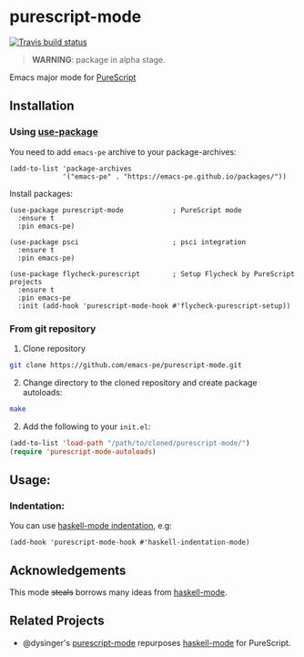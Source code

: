 # purescript-mode

[![Travis build status](https://travis-ci.org/emacs-pe/purescript-mode.svg?branch=master)](https://travis-ci.org/emacs-pe/purescript-mode)

> **WARNING**: package in alpha stage.

Emacs major mode for [PureScript][]

## Installation

### Using [use-package][]

You need to add `emacs-pe` archive to your package-archives:

``` elisp
(add-to-list 'package-archives
             '("emacs-pe" . "https://emacs-pe.github.io/packages/"))
```

Install packages:

``` elisp
(use-package purescript-mode            ; PureScript mode
  :ensure t
  :pin emacs-pe)

(use-package psci                       ; psci integration
  :ensure t
  :pin emacs-pe)

(use-package flycheck-purescript        ; Setup Flycheck by PureScript projects
  :ensure t
  :pin emacs-pe
  :init (add-hook 'purescript-mode-hook #'flycheck-purescript-setup))
```

### From git repository

1. Clone repository

``` bash
git clone https://github.com/emacs-pe/purescript-mode.git
```

2. Change directory to the cloned repository and create package autoloads:

``` bash
make
```

2. Add the following to your `init.el`:

``` el
(add-to-list 'load-path "/path/to/cloned/purescript-mode/")
(require 'purescript-mode-autoloads)
```

## Usage:

### Indentation:
You can use [haskell-mode indentation](https://github.com/haskell/haskell-mode/wiki/Indentation), e.g:

```elisp
(add-hook 'purescript-mode-hook #'haskell-indentation-mode)
```

## Acknowledgements
This mode ~~steals~~ borrows many ideas from [haskell-mode][].

## Related Projects
+ @dysinger's [purescript-mode](https://github.com/dysinger/purescript-mode) repurposes [haskell-mode][] for PureScript.

[PureScript]: http://www.purescript.org/
[haskell-mode]: https://github.com/haskell/haskell-mode "Emacs mode for Haskell"
[use-package]: https://github.com/jwiegley/use-package "A use-package declaration for simplifying your .emacs"
